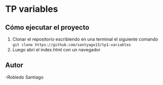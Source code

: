 # TP variables

## Cómo ejecutar el proyecto

1. Clonar el repositorio escribiendo en una terminal el siguiente comando `git clone https://github.com/santyago13/tp1-variables`
1. Luego abrí el index.html con un navegador


## Autor
-Robledo Santiago

